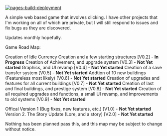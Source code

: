 [![pages-build-deployment](https://github.com/Existence-dev/simple-webgame/actions/workflows/pages/pages-build-deployment/badge.svg)](https://github.com/Existence-dev/simple-webgame/actions/workflows/pages/pages-build-deployment)


A simple web based game that involves clicking. I have other projects that I'm working on all of which are private, but I will still respond to issues and fix bugs as they are discovered.

Updates monthly hopefully.

Game Road Map:

Creation of Idle Currency Creation and a few starting structures [V0.2] - **In Progress**
Creation of Achivement, and upgrade system [V0.3] - **Not Yet started**
Graphics, and UI revamp [V0.4] - **Not Yet started**
Creation of a save transfer system [V0.5] - **Not Yet started**
Addtion of 10 new buildings (Featureless most likely) [V0.6] - **Not Yet started**
Creation of upgrades and features for all current buildings [V0.7] - **Not Yet started**
Creation of last and final buildings, and prestige system [V0.8] - **Not Yet started** 
Creation of all required upgrades and functions, a small UI revamp, and improvements to old systems [V0.9] - **Not Yet started**

Offical Version 1 (Bug fixes, new features, etc.) [V1.0] - **Not Yet started**
Version 2. The Story Update (Lore, and a story) [V2.0] - **Not Yet started**

Nothing has been planned pass this, and this map may be subject to change without notice.
